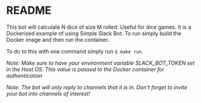 # README

This bot will calculate N dice of size M rolled. Useful for dice games. It is a Dockerized example of using Simple Slack Bot. To run simply build the Docker image and then run the container.

To do to this with one command simply run `$ make run`.

_Note: Make sure to have your environment variable SLACK_BOT_TOKEN set in the Host OS. This value is passed to the Docker container for authentication_

_Note: The bot will only reply to channels that it is in. Don't forget to invite your bot into channels of interest!_
